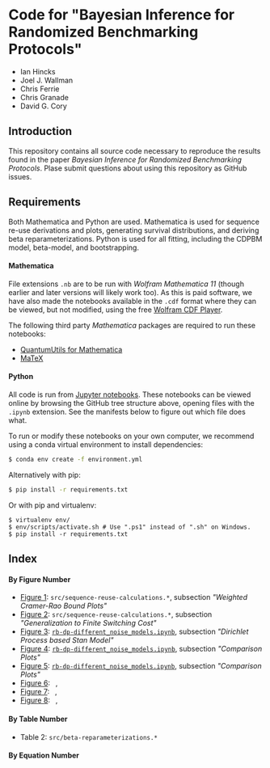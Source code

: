# Code for "Bayesian Inference for Randomized Benchmarking Protocols"

- Ian Hincks
- Joel J. Wallman
- Chris Ferrie
- Chris Granade
- David G. Cory

## Introduction

This repository contains all source code necessary to reproduce the results found in the paper _Bayesian Inference for Randomized Benchmarking Protocols_. Plase submit questions about using this repository as GitHub issues.

## Requirements

Both Mathematica and Python are used. Mathematica is used for sequence re-use derivations and plots, generating survival distributions, and deriving beta reparameterizations. Python is used for all fitting, including the CDPBM model, beta-model, and bootstrapping.

#### Mathematica

File extensions `.nb` are to be run with _Wolfram Mathematica 11_ (though earlier and later versions will likely work too). As this is paid software, we have also made the notebooks available in the `.cdf` format where they can be viewed, but not modified, using the free [Wolfram CDF Player](https://www.wolfram.com/cdf-player/). 

The following third party _Mathematica_ packages are required to run these notebooks:

 - [QuantumUtils for Mathematica](https://github.com/QuantumUtils/quantum-utils-mathematica)
 - [MaTeX](https://github.com/szhorvat/MaTeX)

#### Python

All code is run from [Jupyter notebooks](http://jupyter.org/). These notebooks can be viewed online by browsing the GitHub tree structure above, opening files with the `.ipynb` extension. See the manifests below to figure out which file does what.

To run or modify these notebooks on your own computer, we recommend using a conda virtual environment to install dependencies:

```bash
$ conda env create -f environment.yml
```

Alternatively with pip:

```bash
$ pip install -r requirements.txt
```

Or with pip and virtualenv:

```
$ virtualenv env/
$ env/scripts/activate.sh # Use ".ps1" instead of ".sh" on Windows.
$ pip install -r requirements.txt
```
## Index

#### By Figure Number

- [Figure 1](https://github.com/ihincks/birb/blob/master/fig/betabin-crb.pdf): 
`src/sequence-reuse-calculations.*`, subsection _"Weighted Cramer-Rao Bound Plots"_
- [Figure 2](https://github.com/ihincks/birb/blob/master/fig/unitarity-optimal-switching-cost.pdf): 
`src/sequence-reuse-calculations.*`, subsection _"Generalization to Finite Switching Cost"_
- [Figure 3](https://github.com/ihincks/birb/blob/master/fig/different-noise-models-summary.pdf): 
[`rb-dp-different_noise_models.ipynb`](https://github.com/ihincks/birb/blob/master/src/rb-dp-different_noise_models.ipynb), 
subsection _"Dirichlet Process based Stan Model"_
- [Figure 4](https://github.com/ihincks/birb/blob/master/fig/different-noise-models-comparison.pdf): 
[`rb-dp-different_noise_models.ipynb`](https://github.com/ihincks/birb/blob/master/src/rb-dp-different_noise_models.ipynb), 
subsection _"Comparison Plots"_
- [Figure 5](https://github.com/ihincks/birb/blob/master/fig/different-noise-models-survival-dists.pdf): 
[`rb-dp-different_noise_models.ipynb`](https://github.com/ihincks/birb/blob/master/src/rb-dp-different_noise_models.ipynb), 
subsection _"Comparison Plots"_
- [Figure 6](https://github.com/ihincks/birb/blob/master/fig/low-data.pdf): 
` `, 
- [Figure 7](https://github.com/ihincks/birb/blob/master/fig/pathological-survival-distributions.pdf): 
` `, 
- [Figure 8](https://github.com/ihincks/birb/blob/master/fig/lrb-posterior.pdf): 
` `, 

#### By Table Number

- Table 2: `src/beta-reparameterizations.*`

#### By Equation Number
